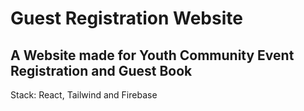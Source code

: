 # Guest Registration Website



## A Website made for Youth Community Event Registration and Guest Book

Stack: React, Tailwind and Firebase


